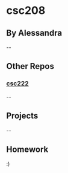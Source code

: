 # csc208
## By Alessandra
--
## Other Repos

### [csc222](https://github.com/aless-mendoza/csc222)
--
## Projects

--
## Homework


:)

